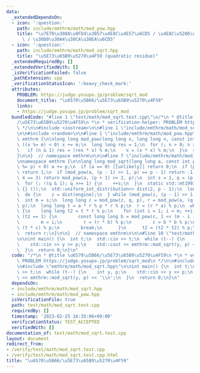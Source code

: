 ```yaml
---
data:
  _extendedDependsOn:
  - icon: ':question:'
    path: include/emthrm/math/mod_pow.hpp
    title: "\u7E70\u308A\u8FD4\u3057\u4E8C\u4E57\u6CD5 / \u4E8C\u5206\u7D2F\u4E57\u6CD5\
      \ / \u30D0\u30A4\u30CA\u30EA\u6CD5"
  - icon: ':question:'
    path: include/emthrm/math/mod_sqrt.hpp
    title: "\u5E73\u65B9\u5270\u4F59 (quadratic residue)"
  _extendedRequiredBy: []
  _extendedVerifiedWith: []
  _isVerificationFailed: false
  _pathExtension: cpp
  _verificationStatusIcon: ':heavy_check_mark:'
  attributes:
    PROBLEM: https://judge.yosupo.jp/problem/sqrt_mod
    document_title: "\u6570\u5B66/\u5E73\u65B9\u5270\u4F59"
    links:
    - https://judge.yosupo.jp/problem/sqrt_mod
  bundledCode: "#line 1 \"test/math/mod_sqrt.test.cpp\"\n/*\n * @title \u6570\u5B66\
    /\u5E73\u65B9\u5270\u4F59\n *\n * verification-helper: PROBLEM https://judge.yosupo.jp/problem/sqrt_mod\n\
    \ */\n\n#include <iostream>\n\n#line 1 \"include/emthrm/math/mod_sqrt.hpp\"\n\n\
    \n\n#include <random>\n\n#line 1 \"include/emthrm/math/mod_pow.hpp\"\n\n\n\nnamespace\
    \ emthrm {\n\nlong long mod_pow(long long x, long long n, const int m) {\n  if\
    \ ((x %= m) < 0) x += m;\n  long long res = 1;\n  for (; n > 0; n >>= 1) {\n \
    \   if (n & 1) res = (res * x) % m;\n    x = (x * x) % m;\n  }\n  return res;\n\
    }\n\n}  // namespace emthrm\n\n\n#line 7 \"include/emthrm/math/mod_sqrt.hpp\"\n\
    \nnamespace emthrm {\n\nlong long mod_sqrt(long long a, const int p) {\n  if ((a\
    \ %= p) < 0) a += p;\n  if (a == 0) [[unlikely]] return 0;\n  if (p == 2) [[unlikely]]\
    \ return 1;\n  if (mod_pow(a, (p - 1) >> 1, p) == p - 1) return -1;\n  if (p %\
    \ 4 == 3) return mod_pow(a, (p + 1) >> 2, p);\n  int s = 1, q = (p - 1) >> 1;\n\
    \  for (; !(q & 1); q >>= 1) {\n    ++s;\n  }\n  static std::mt19937_64 engine(std::random_device\
    \ {} ());\n  std::uniform_int_distribution<> dist(2, p - 1);\n  long long z;\n\
    \  do {\n    z = dist(engine);\n  } while (mod_pow(z, (p - 1) >> 1, p) == 1);\n\
    \  int m = s;\n  long long c = mod_pow(z, q, p), r = mod_pow(a, (q - 1) >> 1,\
    \ p);\n  long long t = a * r % p * r % p;\n  r = (r * a) % p;\n  while (t != 1)\
    \ {\n    long long t2 = t * t % p;\n    for (int i = 1; i < m; ++i) {\n      if\
    \ (t2 == 1) {\n        const long long b = mod_pow(c, 1 << (m - i - 1), p);\n\
    \        m = i;\n        r = (r * b) % p;\n        c = b * b % p;\n        t =\
    \ (t * c) % p;\n        break;\n      }\n      t2 = (t2 * t2) % p;\n    }\n  }\n\
    \  return r;\n}\n\n}  // namespace emthrm\n\n\n#line 10 \"test/math/mod_sqrt.test.cpp\"\
    \n\nint main() {\n  int t;\n  std::cin >> t;\n  while (t--) {\n    int y, p;\n\
    \    std::cin >> y >> p;\n    std::cout << emthrm::mod_sqrt(y, p) << '\\n';\n\
    \  }\n  return 0;\n}\n"
  code: "/*\n * @title \u6570\u5B66/\u5E73\u65B9\u5270\u4F59\n *\n * verification-helper:\
    \ PROBLEM https://judge.yosupo.jp/problem/sqrt_mod\n */\n\n#include <iostream>\n\
    \n#include \"emthrm/math/mod_sqrt.hpp\"\n\nint main() {\n  int t;\n  std::cin\
    \ >> t;\n  while (t--) {\n    int y, p;\n    std::cin >> y >> p;\n    std::cout\
    \ << emthrm::mod_sqrt(y, p) << '\\n';\n  }\n  return 0;\n}\n"
  dependsOn:
  - include/emthrm/math/mod_sqrt.hpp
  - include/emthrm/math/mod_pow.hpp
  isVerificationFile: true
  path: test/math/mod_sqrt.test.cpp
  requiredBy: []
  timestamp: '2023-02-25 16:35:06+09:00'
  verificationStatus: TEST_ACCEPTED
  verifiedWith: []
documentation_of: test/math/mod_sqrt.test.cpp
layout: document
redirect_from:
- /verify/test/math/mod_sqrt.test.cpp
- /verify/test/math/mod_sqrt.test.cpp.html
title: "\u6570\u5B66/\u5E73\u65B9\u5270\u4F59"
---
```

